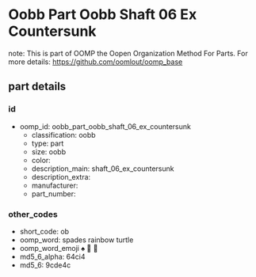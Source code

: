 # Oobb Part Oobb Shaft 06 Ex Countersunk  

note: This is part of OOMP the Oopen Organization Method For Parts. For more details: https://github.com/oomlout/oomp_base

##  part details





### id
* oomp_id: oobb_part_oobb_shaft_06_ex_countersunk
  * classification: oobb
  * type: part
  * size: oobb
  * color: 
  * description_main: shaft_06_ex_countersunk
  * description_extra: 
  * manufacturer: 
  * part_number: 

### other_codes
* short_code: ob
* oomp_word: spades rainbow turtle
* oomp_word_emoji :spades: :rainbow: :turtle:
* md5_6_alpha: 64ci4
* md5_6: 9cde4c